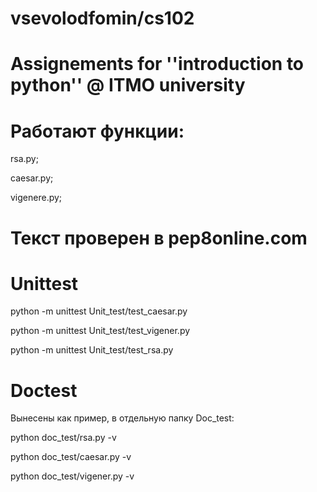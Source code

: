 # vsevolodfomin/cs102
# Assignements for ''introduction to python'' @ ITMO university

# Работают функции:

rsa.py;

caesar.py;

vigenere.py;


# Текст проверен в pep8online.com

# Unittest

python -m unittest Unit_test/test_caesar.py

python -m unittest Unit_test/test_vigener.py

python -m unittest Unit_test/test_rsa.py

# Doctest
Вынесены как пример, в отдельную папку Doc_test:

python doc_test/rsa.py -v

python doc_test/caesar.py -v

python doc_test/vigener.py -v

